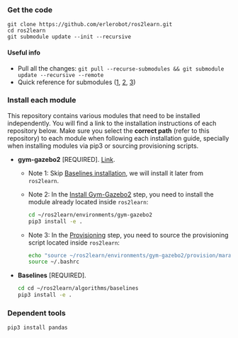### Get the code
```
git clone https://github.com/erlerobot/ros2learn.git
cd ros2learn
git submodule update --init --recursive
```
#### Useful info
- Pull all the changes: `git pull --recurse-submodules && git submodule update --recursive --remote`
- Quick reference for submodules ([1](http://www.vogella.com/tutorials/GitSubmodules/article.html), [2](https://chrisjean.com/git-submodules-adding-using-removing-and-updating/), [3](https://git-scm.com/book/en/v2/Git-Tools-Submodules))

### Install each module
This repository contains various modules that need to be installed independently. You will find a link to the installation instructions of each repository below. Make sure you select the **correct path** (refer to this repository) to each module when following each installation guide, specially when installing modules via pip3 or sourcing provisioning scripts.

- **gym-gazebo2** [REQUIRED]. [Link](https://github.com/erlerobot/gym-gazebo-ros2/blob/master/INSTALL.md).
  - Note 1: Skip [Baselines installation](https://github.com/erlerobot/gym-gazebo-ros2/blob/master/INSTALL.md#baselines), we will install it later from `ros2learn`.
  - Note 2: In the [Install Gym-Gazebo2](https://github.com/erlerobot/gym-gazebo-ros2/blob/master/INSTALL.md#gym-gazebo2) step, you need to install the module already located inside `ros2learn`:

    ```bash
    cd ~/ros2learn/environments/gym-gazebo2
    pip3 install -e .
    ```
  - Note 3: In the [Provisioning](https://github.com/erlerobot/gym-gazebo-ros2/blob/master/INSTALL.md#provisioning) step, you need to source the provisioning script located inside `ros2learn`:

    ```bash
    echo "source ~/ros2learn/environments/gym-gazebo2/provision/mara_setup.sh" >> ~/.bashrc
    source ~/.bashrc
    ```
- **Baselines** [REQUIRED].

  ```bash
  cd cd ~/ros2learn/algorithms/baselines
  pip3 install -e .
    ```

### Dependent tools

```bash
pip3 install pandas
```
